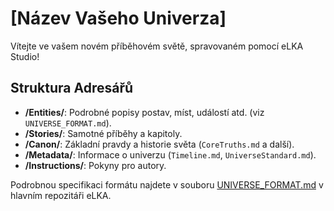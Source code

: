 # [Název Vašeho Univerza]

Vítejte ve vašem novém příběhovém světě, spravovaném pomocí eLKA Studio!

## Struktura Adresářů

* **/Entities/**: Podrobné popisy postav, míst, událostí atd. (viz `UNIVERSE_FORMAT.md`).
* **/Stories/**: Samotné příběhy a kapitoly.
* **/Canon/**: Základní pravdy a historie světa (`CoreTruths.md` a další).
* **/Metadata/**: Informace o univerzu (`Timeline.md`, `UniverseStandard.md`).
* **/Instructions/**: Pokyny pro autory.

Podrobnou specifikaci formátu najdete v souboru [UNIVERSE_FORMAT.md](https://github.com/procmadatelzobak/elka/blob/main/UNIVERSE_FORMAT.md) v hlavním repozitáři eLKA.
